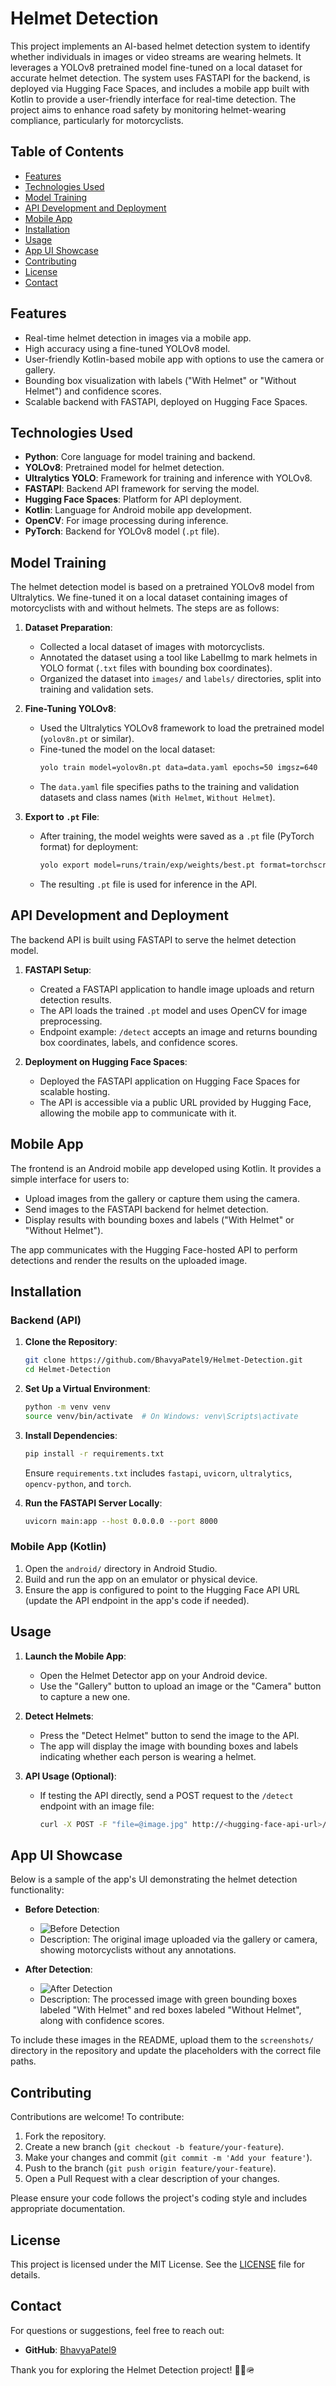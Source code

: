 
# Helmet Detection

This project implements an AI-based helmet detection system to identify whether individuals in images or video streams are wearing helmets. It leverages a YOLOv8 pretrained model fine-tuned on a local dataset for accurate helmet detection. The system uses FASTAPI for the backend, is deployed via Hugging Face Spaces, and includes a mobile app built with Kotlin to provide a user-friendly interface for real-time detection. The project aims to enhance road safety by monitoring helmet-wearing compliance, particularly for motorcyclists.

## Table of Contents
- [Features](#features)
- [Technologies Used](#technologies-used)
- [Model Training](#model-training)
- [API Development and Deployment](#api-development-and-deployment)
- [Mobile App](#mobile-app)
- [Installation](#installation)
- [Usage](#usage)
- [App UI Showcase](#app-ui-showcase)
- [Contributing](#contributing)
- [License](#license)
- [Contact](#contact)

## Features
- Real-time helmet detection in images via a mobile app.
- High accuracy using a fine-tuned YOLOv8 model.
- User-friendly Kotlin-based mobile app with options to use the camera or gallery.
- Bounding box visualization with labels ("With Helmet" or "Without Helmet") and confidence scores.
- Scalable backend with FASTAPI, deployed on Hugging Face Spaces.

## Technologies Used
- **Python**: Core language for model training and backend.
- **YOLOv8**: Pretrained model for helmet detection.
- **Ultralytics YOLO**: Framework for training and inference with YOLOv8.
- **FASTAPI**: Backend API framework for serving the model.
- **Hugging Face Spaces**: Platform for API deployment.
- **Kotlin**: Language for Android mobile app development.
- **OpenCV**: For image processing during inference.
- **PyTorch**: Backend for YOLOv8 model (`.pt` file).

## Model Training
The helmet detection model is based on a pretrained YOLOv8 model from Ultralytics. We fine-tuned it on a local dataset containing images of motorcyclists with and without helmets. The steps are as follows:

1. **Dataset Preparation**:
   - Collected a local dataset of images with motorcyclists.
   - Annotated the dataset using a tool like LabelImg to mark helmets in YOLO format (`.txt` files with bounding box coordinates).
   - Organized the dataset into `images/` and `labels/` directories, split into training and validation sets.

2. **Fine-Tuning YOLOv8**:
   - Used the Ultralytics YOLOv8 framework to load the pretrained model (`yolov8n.pt` or similar).
   - Fine-tuned the model on the local dataset:
     ```bash
     yolo train model=yolov8n.pt data=data.yaml epochs=50 imgsz=640
     ```
   - The `data.yaml` file specifies paths to the training and validation datasets and class names (`With Helmet`, `Without Helmet`).

3. **Export to `.pt` File**:
   - After training, the model weights were saved as a `.pt` file (PyTorch format) for deployment:
     ```bash
     yolo export model=runs/train/exp/weights/best.pt format=torchscript
     ```
   - The resulting `.pt` file is used for inference in the API.

## API Development and Deployment
The backend API is built using FASTAPI to serve the helmet detection model.

1. **FASTAPI Setup**:
   - Created a FASTAPI application to handle image uploads and return detection results.
   - The API loads the trained `.pt` model and uses OpenCV for image preprocessing.
   - Endpoint example: `/detect` accepts an image and returns bounding box coordinates, labels, and confidence scores.

2. **Deployment on Hugging Face Spaces**:
   - Deployed the FASTAPI application on Hugging Face Spaces for scalable hosting.
   - The API is accessible via a public URL provided by Hugging Face, allowing the mobile app to communicate with it.

## Mobile App
The frontend is an Android mobile app developed using Kotlin. It provides a simple interface for users to:
- Upload images from the gallery or capture them using the camera.
- Send images to the FASTAPI backend for helmet detection.
- Display results with bounding boxes and labels ("With Helmet" or "Without Helmet").

The app communicates with the Hugging Face-hosted API to perform detections and render the results on the uploaded image.

## Installation

### Backend (API)
1. **Clone the Repository**:
   ```bash
   git clone https://github.com/BhavyaPatel9/Helmet-Detection.git
   cd Helmet-Detection
   ```

2. **Set Up a Virtual Environment**:
   ```bash
   python -m venv venv
   source venv/bin/activate  # On Windows: venv\Scripts\activate
   ```

3. **Install Dependencies**:
   ```bash
   pip install -r requirements.txt
   ```
   Ensure `requirements.txt` includes `fastapi`, `uvicorn`, `ultralytics`, `opencv-python`, and `torch`.

4. **Run the FASTAPI Server Locally**:
   ```bash
   uvicorn main:app --host 0.0.0.0 --port 8000
   ```

### Mobile App (Kotlin)
1. Open the `android/` directory in Android Studio.
2. Build and run the app on an emulator or physical device.
3. Ensure the app is configured to point to the Hugging Face API URL (update the API endpoint in the app's code if needed).

## Usage

1. **Launch the Mobile App**:
   - Open the Helmet Detector app on your Android device.
   - Use the "Gallery" button to upload an image or the "Camera" button to capture a new one.

2. **Detect Helmets**:
   - Press the "Detect Helmet" button to send the image to the API.
   - The app will display the image with bounding boxes and labels indicating whether each person is wearing a helmet.

3. **API Usage (Optional)**:
   - If testing the API directly, send a POST request to the `/detect` endpoint with an image file:
     ```bash
     curl -X POST -F "file=@image.jpg" http://<hugging-face-api-url>/detect
     ```



## App UI Showcase
Below is a sample of the app's UI demonstrating the helmet detection functionality:

- **Before Detection**:
  - ![Before Detection](temp_images/6.jpeg)
  - Description: The original image uploaded via the gallery or camera, showing motorcyclists without any annotations.

- **After Detection**:
  - ![After Detection](temp_images/5.jpeg)
  - Description: The processed image with green bounding boxes labeled "With Helmet" and red boxes labeled "Without Helmet", along with confidence scores.

To include these images in the README, upload them to the `screenshots/` directory in the repository and update the placeholders with the correct file paths.

## Contributing
Contributions are welcome! To contribute:
1. Fork the repository.
2. Create a new branch (`git checkout -b feature/your-feature`).
3. Make your changes and commit (`git commit -m 'Add your feature'`).
4. Push to the branch (`git push origin feature/your-feature`).
5. Open a Pull Request with a clear description of your changes.

Please ensure your code follows the project's coding style and includes appropriate documentation.

## License
This project is licensed under the MIT License. See the [LICENSE](LICENSE) file for details.

## Contact
For questions or suggestions, feel free to reach out:
- **GitHub**: [BhavyaPatel9](https://github.com/BhavyaPatel9)

Thank you for exploring the Helmet Detection project! 🚴‍♂️🪖
